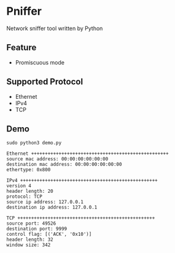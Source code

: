 # Pniffer
Network sniffer tool written by Python

## Feature
- Promiscuous mode

## Supported Protocol
- Ethernet
- IPv4
- TCP

## Demo

```
sudo python3 demo.py

Ethernet ++++++++++++++++++++++++++++++++++++++++++++++++++
source mac address: 00:00:00:00:00:00
destination mac address: 00:00:00:00:00:00
ethertype: 0x800

IPv4 ++++++++++++++++++++++++++++++++++++++++++++++++++
version 4
header length: 20
protocol: TCP
source ip address: 127.0.0.1
destination ip address: 127.0.0.1

TCP ++++++++++++++++++++++++++++++++++++++++++++++++++
source port: 49526
destination port: 9999
control flag: [('ACK', '0x10')]
header length: 32
window size: 342
```